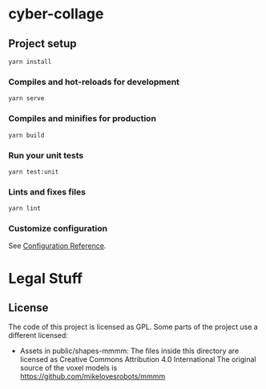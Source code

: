 # cyber-collage

## Project setup

```
yarn install
```

### Compiles and hot-reloads for development

```
yarn serve
```

### Compiles and minifies for production

```
yarn build
```

### Run your unit tests

```
yarn test:unit
```

### Lints and fixes files

```
yarn lint
```

### Customize configuration

See [Configuration Reference](https://cli.vuejs.org/config/).

# Legal Stuff

## License

The code of this project is licensed as GPL. Some parts of the project use a different licensed:

- Assets in public/shapes-mmmm: The files inside this directory are licensed as Creative Commons Attribution 4.0
  International The original source of the voxel models is https://github.com/mikelovesrobots/mmmm 


